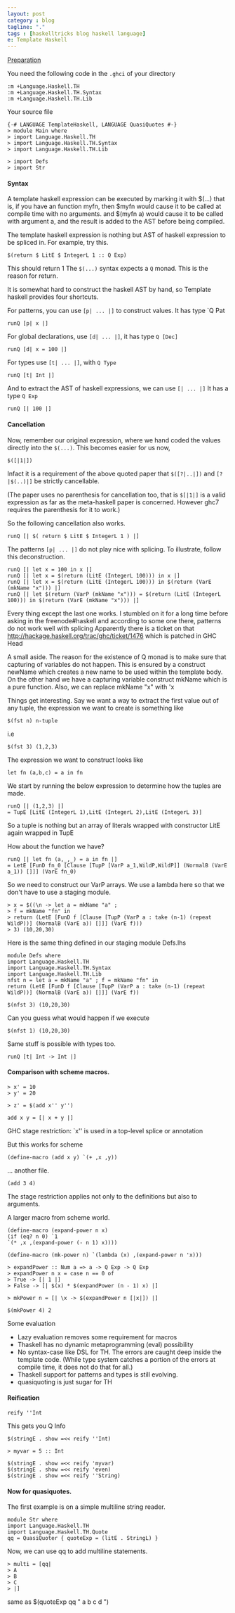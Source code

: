 ```yaml
---
layout: post
category : blog
tagline: "."
tags : [haskelltricks blog haskell language]
e: Template Haskell
---
```


[Preparation](http://research.microsoft.com/en-us/um/people/simonpj/papers/meta-haskell/meta-haskell.pdf)

You need the following code in the `.ghci` of your directory

~~~
:m +Language.Haskell.TH
:m +Language.Haskell.TH.Syntax
:m +Language.Haskell.TH.Lib
~~~

Your source file
~~~
{-# LANGUAGE TemplateHaskell, LANGUAGE QuasiQuotes #-}
> module Main where
> import Language.Haskell.TH
> import Language.Haskell.TH.Syntax
> import Language.Haskell.TH.Lib

> import Defs
> import Str
~~~

#### Syntax

A template haskell expression can be executed by marking it with $(...)
that is, if you have an function myfn, then $myfn would cause it to be called at compile time with no arguments. and $(myfn a) would cause it to be called with argument a, and the result is added to the AST before being compiled.

The template haskell expression is nothing but AST of haskell expression to be spliced in. For example, try
this.

~~~
$(return $ LitE $ IntegerL 1 :: Q Exp)
~~~

This should return 1
The `$(...)` syntax expects a `Q` monad. This is the reason for return.

It is somewhat hard to construct the haskell AST by hand, so Template haskell provides four shortcuts.

For patterns, you can use `[p| ... |]` to construct values. It has type `Q Pat

~~~
runQ [p| x |]
~~~

For global declarations, use `[d| ... |]`, it has type `Q [Dec]`

~~~
runQ [d| x = 100 |]
~~~

For types use `[t| ... |]`, with `Q Type`

~~~
runQ [t| Int |]
~~~

And to extract the AST of haskell expressions, we can use `[| ... |]` It has a type `Q Exp`

~~~
runQ [| 100 |]
~~~

#### Cancellation

Now, remember our original expression, where we hand coded the values directly into the `$(...)`.
This becomes easier for us now,

~~~
$([|1|])
~~~

Infact it is a requirement of the above quoted paper that `$([?|..|])` and `[?|$(..)|]` be strictly cancellable.

(The paper uses no parenthesis for cancellation too, that is `$[|1|]` is a valid expression as far
as the meta-haskell paper is concerned. However ghc7 requires the parenthesis for it to work.)

So the following cancellation also works.


~~~
runQ [| $( return $ LitE $ IntegerL 1 ) |]
~~~

The patterns `[p| ... |]` do not play nice with splicing. To illustrate, follow this deconstruction.

~~~
runQ [| let x = 100 in x |]
runQ [| let x = $(return (LitE (IntegerL 100))) in x |]
runQ [| let x = $(return (LitE (IntegerL 100))) in $(return (VarE (mkName "x"))) |]
runQ [| let $(return (VarP (mkName "x"))) = $(return (LitE (IntegerL 100))) in $(return (VarE (mkName "x"))) |]
~~~

Every thing except the last one works. I stumbled on it for a long time before asking in the freenode#haskell
and according to some one there, patterns do not work well with splicing
Apparently there is a ticket on that http://hackage.haskell.org/trac/ghc/ticket/1476 which is patched in GHC Head

A small aside. The reason for the existence of Q monad is to make sure that capturing of variables do not happen.
This is ensured by a construct newName which creates a new name to be used within the template body. On the other hand
we have a capturing variable construct mkName which is a pure function. Also, we can replace mkName "x" with 'x

Things get interesting. Say we want a way to extract the first value out of any tuple, the expression
we want to create is something like

~~~
$(fst n) n-tuple
~~~

i.e

~~~
$(fst 3) (1,2,3)
~~~

The expression we want to construct looks like

~~~
let fn (a,b,c) = a in fn
~~~

We start by running the below expression to determine how the tuples are made.

~~~
runQ [| (1,2,3) |]
= TupE [LitE (IntegerL 1),LitE (IntegerL 2),LitE (IntegerL 3)]
~~~

So a tuple is nothing but an array of literals wrapped with constructor LitE again wrapped in TupE

How about the function we have?

~~~
runQ [| let fn (a,_,_) = a in fn |]
= LetE [FunD fn_0 [Clause [TupP [VarP a_1,WildP,WildP]] (NormalB (VarE a_1)) []]] (VarE fn_0)
~~~

So we need to construct our VarP arrays.
We use a lambda here so that we don't have to use a staging module.

~~~
> x = $((\n -> let a = mkName "a" ;
> f = mkName "fn" in
> return (LetE [FunD f [Clause [TupP (VarP a : take (n-1) (repeat WildP))] (NormalB (VarE a)) []]] (VarE f)))
> 3) (10,20,30)
~~~

Here is the same thing defined in our staging module Defs.lhs


~~~
module Defs where
import Language.Haskell.TH
import Language.Haskell.TH.Syntax
import Language.Haskell.TH.Lib
nfst n = let a = mkName "a" ; f = mkName "fn" in
return (LetE [FunD f [Clause [TupP (VarP a : take (n-1) (repeat WildP))] (NormalB (VarE a)) []]] (VarE f))
~~~

~~~
$(nfst 3) (10,20,30)
~~~

Can you guess what would happen if we execute

~~~
$(nfst 1) (10,20,30)
~~~

Same stuff is possible with types too.

~~~
runQ [t| Int -> Int |]
~~~

#### Comparison with scheme macros.


~~~
> x' = 10
> y' = 20

> z' = $(add x'' y'')
~~~

~~~
add x y = [| x + y |]
~~~

GHC stage restriction: `x'' is used in a top-level splice or annotation

But this works for scheme

~~~
(define-macro (add x y) `(+ ,x ,y))
~~~

... another file.

~~~
(add 3 4)
~~~

The stage restriction applies not only to the definitions but also to
arguments.

A larger macro from scheme world.

~~~
(define-macro (expand-power n x)
(if (eq? n 0) `1
`(* ,x ,(expand-power (- n 1) x))))

(define-macro (mk-power n) `(lambda (x) ,(expand-power n 'x)))
~~~

~~~
> expandPower :: Num a => a -> Q Exp -> Q Exp
> expandPower n x = case n == 0 of
> True -> [| 1 |]
> False -> [| $(x) * $(expandPower (n - 1) x) |]

> mkPower n = [| \x -> $(expandPower n [|x|]) |]

$(mkPower 4) 2
~~~

Some evaluation

* Lazy evaluation removes some requirement for macros
* Thaskell has no dynamic metaprogramming (eval) possibility
* No syntax-case like DSL for TH. The errors are caught deep inside the template code. (While type system catches a portion of the errors at compile time, it does not do that for all.)
* Thaskell support for patterns and types is still evolving.
* quasiquoting is just sugar for TH


#### Reification

~~~
reify ''Int
~~~

This gets you Q Info

~~~
$(stringE . show =<< reify ''Int)
~~~

~~~
> myvar = 5 :: Int
~~~

~~~
$(stringE . show =<< reify 'myvar)
$(stringE . show =<< reify 'even)
$(stringE . show =<< reify ''String)
~~~


#### Now for quasiquotes.

The first example is on a simple multiline string reader.

~~~
module Str where
import Language.Haskell.TH
import Language.Haskell.TH.Quote
qq = QuasiQuoter { quoteExp = (litE . StringL) }
~~~

Now, we can use qq to add multiline statements.

~~~
> multi = [qq|
> A
> B
> C
> |]
~~~

same as $(quoteExp qq " a b c d ")


